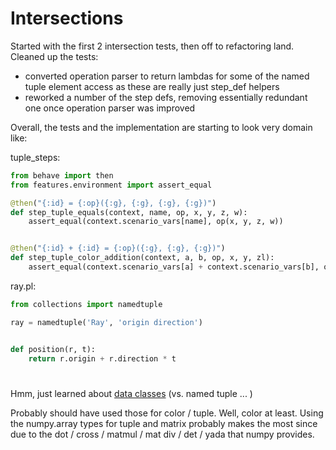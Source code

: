 # Intersections

Started with the first 2 intersection tests, then off to refactoring land.
Cleaned up the tests:
- converted operation parser to return lambdas for some of the named tuple element access as these are really just step_def helpers
- reworked a number of the step defs, removing essentially redundant one once operation parser was improved

Overall, the tests and the implementation are starting to look very domain like:

tuple_steps:
```python
from behave import then
from features.environment import assert_equal

@then("{:id} = {:op}({:g}, {:g}, {:g}, {:g})")
def step_tuple_equals(context, name, op, x, y, z, w):
    assert_equal(context.scenario_vars[name], op(x, y, z, w))


@then("{:id} + {:id} = {:op}({:g}, {:g}, {:g})")
def step_tuple_color_addition(context, a, b, op, x, y, zl):
    assert_equal(context.scenario_vars[a] + context.scenario_vars[b], op(x, y, zl))
```
ray.pl:
```python
from collections import namedtuple

ray = namedtuple('Ray', 'origin direction')


def position(r, t):
    return r.origin + r.direction * t

```

#
Hmm, just learned about [data classes](https://peps.python.org/pep-0557/#abstract) (vs. named tuple ... )

Probably should have used those for color / tuple. Well, color at least. Using the numpy.array types for tuple and matrix probably makes the most since due to the dot / cross / matmul / mat div / det / yada that numpy provides.
